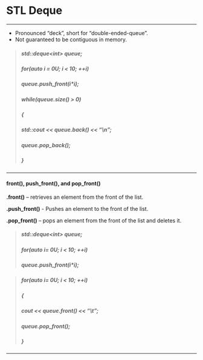 # STL Deque

---

* Pronounced “deck”, short for “double-ended-queue”.
* Not guaranteed to be contiguous in memory.

> ##### std::deque&lt;int&gt; queue;
>
> ##### for\(auto i = 0U; i &lt; 10; ++i\)
>
> ##### queue.push\_front\(i\*i\);
>
> ##### while\(queue.size\(\) &gt; 0\)
>
> ##### {
>
> ##### std::cout &lt;&lt; queue.back\(\) &lt;&lt; “\n”;
>
> ##### queue.pop\_back\(\);
>
> ##### }

---

#### front\(\), push\_front\(\), and pop\_front\(\)

**.front\(\)** – retrieves an element from the front of the list.

**.push\_front\(\)** - Pushes an element to the front of the list.

**.pop\_front\(\)** – pops an element from the front of the list and deletes it.

> ##### std::deque&lt;int&gt; queue;
>
> ##### for\(auto i= 0U; i &lt; 10; ++i\)
>
> ##### queue.push\_front\(i\*i\);
>
> ####

##### 

> ##### for\(auto i= 0U; i &lt; 10; ++i\)
>
> ##### {
>
> ##### cout &lt;&lt; queue.front\(\) &lt;&lt; “\t”;
>
> ##### queue.pop\_front\(\);
>
> ##### }

---



